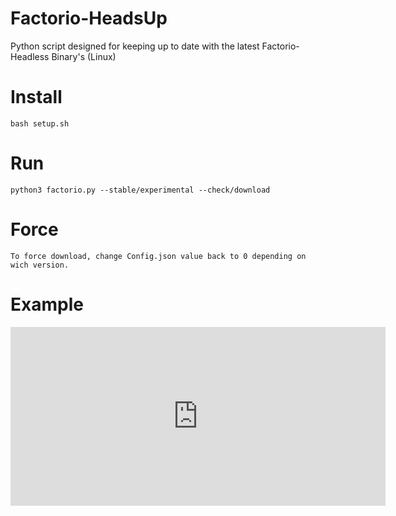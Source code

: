 # Factorio-HeadsUp
Python script designed for keeping up to date with the latest Factorio-Headless Binary's (Linux)


# Install
    bash setup.sh

# Run
    python3 factorio.py --stable/experimental --check/download
    
# Force
    To force download, change Config.json value back to 0 depending on wich version. 
    
# Example


   <iframe src='https://gfycat.com/ifr/FlickeringLikelyErne' frameborder='0' scrolling='no' width='600' height='286' allowfullscreen></iframe>
